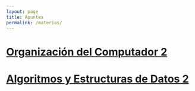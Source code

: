 ```yaml
---
layout: page
title: Apuntes
permalink: /materias/
---
```


# [Organización del Computador 2](./orga2/)
# [Algoritmos y Estructuras de Datos 2](./algo2/)

